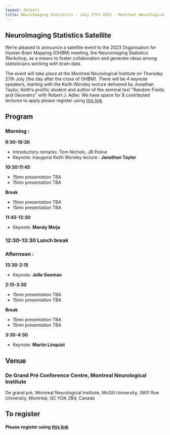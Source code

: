 ```yaml
---
layout: default
title: NeuroImaging Statistics - July 27th 2023 - Montreal Neurological Institute
---
```


## NeuroImaging Statistics Satellite 
We’re pleased to announce a satellite event to the 2023 Organisation for Human Brain Mapping (OHBM) meeting, the Neuroimaging Statistics Workshop, as a means to foster collaboration and generate ideas among statisticians working with brain data.

The event will take place at the Montreal Neurological Institute on Thursday 27th July (the day after the close of OHBM).  There will be 4 keynote speakers, starting with the Keith Worsley lecture delivered by Jonathan Taylor, Keith’s prolific student and author of the seminal text “Random Fields and Geometry” with Robert J. Adler.  We have space for 8 contributed lectures to apply please register using [this link](https://forms.gle/YraFS9AVLPozjwZY9)

## Program

### Morning : 

**9:30-10:30**
* Introductory remarks: Tom Nichols, JB Poline
* Keynote: Inaugural Keith Worsley lecture : **Jonathan Taylor**

**10:30:11:45**
* 15mn presentation TBA
* 15mn presentation TBA

**Break** 
* 15mn presentation TBA
* 15mn presentation TBA

**11:45-12:30** 
* Keynote: **Mandy Meija**

### 12:30-13:30 Lunch break 

### Afternoon : 
**13:30-2:15** 
* Keynote: **Jelle Goeman**

**2:15-3:30**
* 15mn presentation TBA
* 15mn presentation TBA

**Break** 
- 15mn presentation TBA
- 15mn presentation TBA

**3:30-4:30** 
- Keynote: **Martin Linquist**

## Venue

### De Grand Pré Conference Centre, Montreal Neurological Institute
De grand pré, Montreal Neurological Institute, McGill University, 3801 Rue University, Montréal, QC H3A 2B4, Canada

## To register 

#### Please register using [this link](https://forms.gle/YraFS9AVLPozjwZY9) 



